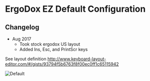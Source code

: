 # ErgoDox EZ Default Configuration

## Changelog

* Aug 2017
  * Took stock ergodox US layout
  * Added Ins, Esc, and PrintScr keys 

See layout definition http://www.keyboard-layout-editor.com/#/gists/93794f5b6763f8f00ec0ff1c65115942

![Default](http://www.keyboard-layout-editor.com/9ea3f327-9e32-46c1-b453-ff12491ebe77)
